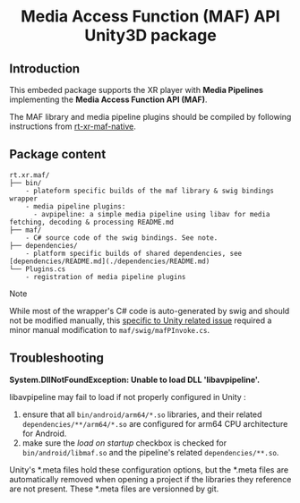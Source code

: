 <h1 align="center">Media Access Function (MAF) API Unity3D package</h1>

## Introduction

This embeded package supports the XR player with **Media Pipelines** implementing the **Media Access Function API (MAF)**.

The MAF library and media pipeline plugins should be compiled by following instructions from [rt-xr-maf-native](https://github.com/5G-MAG/rt-xr-maf-native).


## Package content

```
rt.xr.maf/
├── bin/
    - plateform specific builds of the maf library & swig bindings wrapper
    - media pipeline plugins:
      - avpipeline: a simple media pipeline using libav for media fetching, decoding & processing README.md
├── maf/
    - C# source code of the swig bindings. See note.
├── dependencies/
    - platform specific builds of shared dependencies, see [dependencies/README.md](./dependencies/README.md)
└── Plugins.cs
    - registration of media pipeline plugins
```
> [!NOTE]
> While most of the wrapper's C# code is auto-generated by swig and should not be modified manually, this [specific to Unity related issue](https://github.com/swig/swig/pull/1262) required a minor manual modification to `maf/swig/mafPInvoke.cs`.


## Troubleshooting 

**System.DllNotFoundException: Unable to load DLL \'libavpipeline\'.** 

libavpipeline may fail to load if not properly configured in Unity :
1. ensure that all `bin/android/arm64/*.so` libraries, and their related `dependencies/**/arm64/*.so` are configured for arm64 CPU architecture for Android.
2. make sure the *load on startup* checkbox is checked for `bin/android/libmaf.so` and the pipeline's related `dependencies/**.so`.

Unity's *.meta files hold these configuration options, but the *.meta files are automatically removed when opening a project if the libraries they reference are not present. These *.meta files are versionned by git.